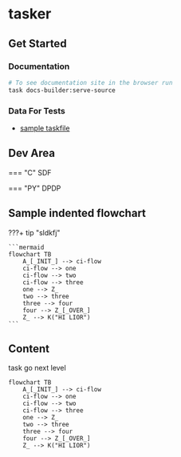 # tasker


## Get Started

### Documentation 

```bash
# To see documentation site in the browser run
task docs-builder:serve-source
```

### Data For Tests

- [sample taskfile](./tests/data/sample-task/Taskfile.yml)

## Dev Area

=== "C"
    SDF

=== "PY"
    DPDP

## Sample indented flowchart
???+ tip "sldkfj"

    ```mermaid
    flowchart TB
        A_[_INIT_] --> ci-flow
        ci-flow --> one
        ci-flow --> two
        ci-flow --> three
        one --> Z_
        two --> three
        three --> four
        four --> Z_[_OVER_]
        Z_ --> K("HI LIOR")
    ```

## Content

task go next level

```mermaid
flowchart TB
    A_[_INIT_] --> ci-flow
    ci-flow --> one
    ci-flow --> two
    ci-flow --> three
    one --> Z_
    two --> three
    three --> four
    four --> Z_[_OVER_]
    Z_ --> K("HI LIOR")
```
